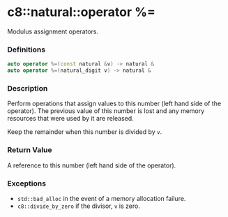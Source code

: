 # c8::natural::operator %= #

Modulus assignment operators.

### Definitions ###

```cpp
auto operator %=(const natural &v) -> natural &
auto operator %=(natural_digit v) -> natural &
```

### Description ###

Perform operations that assign values to this number (left hand side of the operator).  The previous value of this number is lost and any memory resources that were used by it are released.

Keep the remainder when this number is divided by `v`.

### Return Value ###

A reference to this number (left hand side of the operator).

### Exceptions ###

* `std::bad_alloc` in the event of a memory allocation failure.
* `c8::divide_by_zero` if the divisor, `v` is zero.

